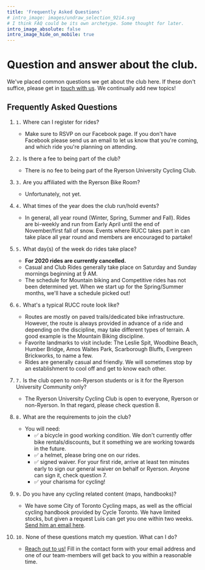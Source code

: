 ```yaml
---
title: 'Frequently Asked Questions'
# intro_image: images/undraw_selection_92i4.svg
# I think FAQ could be its own archetype. Some thought for later.
intro_image_absolute: false
intro_image_hide_on_mobile: true
---
```


# Question and answer about the club.

We've placed common questions we get about the club here. If these don't suffice, please get in [touch with us](/contact). We continually add new topics!

## Frequently Asked Questions

1. `1.` Where can I register for rides?

    - Make sure to RSVP on our Facebook page. If you don't have Facebook please send us an email to let us know that you're coming, and which ride you're planning on attending.

2. `2.` Is there a fee to being part of the club?

    - There is no fee to being part of the Ryerson University Cycling Club.

3. `3.` Are you affiliated with the Ryerson Bike Room?

    - Unfortunately, not yet.

4. `4.` What times of the year does the club run/hold events?

    - In general, all year round (Winter, Spring, Summer and Fall). Rides are bi-weekly and run from Early April until the end of November/first fall of snow. Events where RUCC takes part in can take place all year round and members are encouraged to partake!

5. `5.` What day(s) of the week do rides take place?

    - **For 2020 rides are currently cancelled.**
    - Casual and Club Rides generally take place on Saturday and Sunday mornings beginning at 9 AM.
    - The schedule for Mountain biking and Competitive rides has not been determined yet. When we start up for the Spring/Summer months, we'll have a schedule picked out!

6. `6.` What's a typical RUCC route look like?

    - Routes are mostly on paved trails/dedicated bike infrastructure. However, the route is always provided in advance of a ride and depending on the discipline, may take different types of terrain. A good example is the Mountain Biking discipline.
    - Favorite landmarks to visit include: The Leslie Spit, Woodbine Beach, Humber Bridge, Amos Waites Park, Scarborough Bluffs, Evergreen Brickworks, to name a few.
    - Rides are generally casual and friendly. We will sometimes stop by an establishment to cool off and get to know each other.

7. `7.` Is the club open to non-Ryerson students or is it for the Ryerson University Community only?

    - The Ryerson University Cycling Club is open to everyone, Ryerson or non-Ryerson. In that regard, please check question 8.

8. `8.` What are the requirements to join the club?

    - You will need:
        - ✅ a bicycle in good working condition. We don't currently offer bike rentals/discounts, but it something we are working towards in the future.
        - ✅ a helmet, please bring one on our rides.
        - ✅ signed waiver. For your first ride, arrive at least ten minutes early to sign our general waiver on behalf or Ryerson. Anyone can sign it, check question 7.
        - ✅ your charisma for cycling!

9. `9.` Do you have any cycling related content (maps, handbooks)?

    - We have some City of Toronto Cycling maps, as well as the official cycling handbook provided by Cycle Toronto. We have limited stocks, but given a request Luis can get you one within two weeks. [Send him an email here](/contact).

10. `10.` None of these questions match my question. What can I do?

    - [Reach out to us!](/contact) Fill in the contact form with your email address and one of our team-members will get back to you within a reasonable time.
